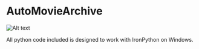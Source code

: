 AutoMovieArchive
================


![Alt text](images/PertChart.png "Pert Chart")

All python code included is designed to work with IronPython on Windows.
